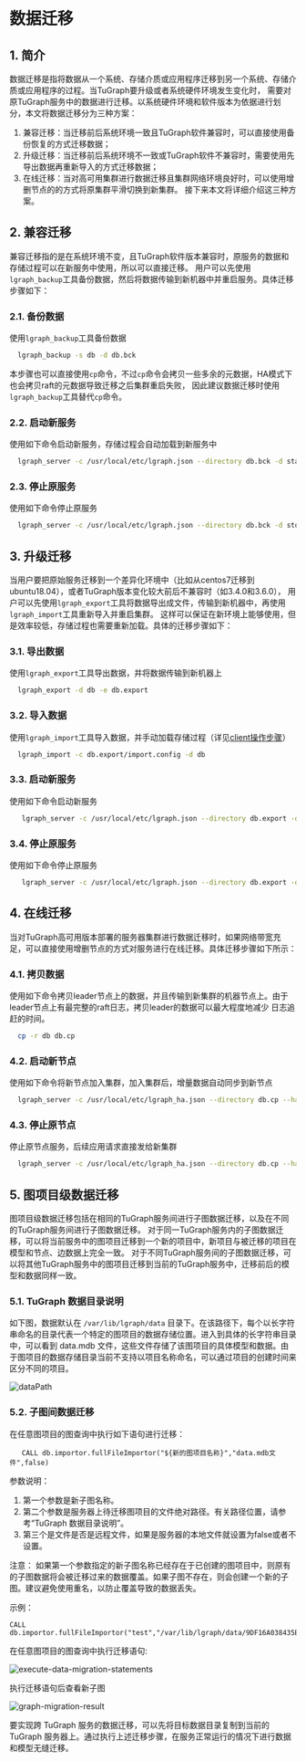 # 数据迁移

## 1. 简介
   数据迁移是指将数据从一个系统、存储介质或应用程序迁移到另一个系统、存储介质或应用程序的过程。当TuGraph要升级或者系统硬件环境发生变化时，
需要对原TuGraph服务中的数据进行迁移。以系统硬件环境和软件版本为依据进行划分，本文将数据迁移分为三种方案：
1. 兼容迁移：当迁移前后系统环境一致且TuGraph软件兼容时，可以直接使用备份恢复的方式迁移数据；
2. 升级迁移：当迁移前后系统环境不一致或TuGraph软件不兼容时，需要使用先导出数据再重新导入的方式迁移数据；
3. 在线迁移：当对高可用集群进行数据迁移且集群网络环境良好时，可以使用增删节点的的方式将原集群平滑切换到新集群。
接下来本文将详细介绍这三种方案。

## 2. 兼容迁移
兼容迁移指的是在系统环境不变，且TuGraph软件版本兼容时，原服务的数据和存储过程可以在新服务中使用，所以可以直接迁移。
用户可以先使用`lgraph_backup`工具备份数据，然后将数据传输到新机器中并重启服务。具体迁移步骤如下：

### 2.1. 备份数据
使用`lgraph_backup`工具备份数据
```bash
  lgraph_backup -s db -d db.bck
```
本步骤也可以直接使用`cp`命令，不过`cp`命令会拷贝一些多余的元数据，HA模式下也会拷贝raft的元数据导致迁移之后集群重启失败，
因此建议数据迁移时使用`lgraph_backup`工具替代`cp`命令。

### 2.2. 启动新服务
使用如下命令启动新服务，存储过程会自动加载到新服务中
```bash
  lgraph_server -c /usr/local/etc/lgraph.json --directory db.bck -d start
```

### 2.3. 停止原服务
使用如下命令停止原服务
```bash
  lgraph_server -c /usr/local/etc/lgraph.json --directory db.bck -d stop
```

## 3. 升级迁移
当用户要把原始服务迁移到一个差异化环境中（比如从centos7迁移到ubuntu18.04），或者TuGraph版本变化较大前后不兼容时（如3.4.0和3.6.0），
用户可以先使用`lgraph_export`工具将数据导出成文件，传输到新机器中，再使用`lgraph_import`工具重新导入并重启集群。
这样可以保证在新环境上能够使用，但是效率较低，存储过程也需要重新加载。具体的迁移步骤如下：

### 3.1. 导出数据
使用`lgraph_export`工具导出数据，并将数据传输到新机器上
```bash
  lgraph_export -d db -e db.export
```

### 3.2. 导入数据
使用`lgraph_import`工具导入数据，并手动加载存储过程（详见[client操作步骤](../7.client-tools/2.cpp-client.md)）
```bash
  lgraph_import -c db.export/import.config -d db
```

### 3.3. 启动新服务
使用如下命令启动新服务
```bash
   lgraph_server -c /usr/local/etc/lgraph.json --directory db.export -d start
```

### 3.4. 停止原服务
使用如下命令停止原服务
```bash
   lgraph_server -c /usr/local/etc/lgraph.json --directory db.export -d stop
```

## 4. 在线迁移
当对TuGraph高可用版本部署的服务器集群进行数据迁移时，如果网络带宽充足，可以直接使用增删节点的方式对服务进行在线迁移。具体迁移步骤如下所示：

### 4.1. 拷贝数据
使用如下命令拷贝leader节点上的数据，并且传输到新集群的机器节点上。由于leader节点上有最完整的raft日志，拷贝leader的数据可以最大程度地减少
日志追赶的时间。
```bash
  cp -r db db.cp
```
### 4.2. 启动新节点
使用如下命令将新节点加入集群，加入集群后，增量数据自动同步到新节点
```bash
  lgraph_server -c /usr/local/etc/lgraph_ha.json --directory db.cp --ha_conf 192.168.0.1:9090,192.168.0.2:9090,192.168.0.3:9090 -d start
```
### 4.3. 停止原节点
停止原节点服务，后续应用请求直接发给新集群
```bash
  lgraph_server -c /usr/local/etc/lgraph_ha.json --directory db.cp --ha_conf 192.168.0.1:9090,192.168.0.2:9090,192.168.0.3:9090 -d stop
```
## 5. 图项目级数据迁移
图项目级数据迁移包括在相同的TuGraph服务间进行子图数据迁移，以及在不同的TuGraph服务间进行子图数据迁移。 对于同一TuGraph服务内的子图数据迁移，可以将当前服务中的图项目迁移到一个新的项目中，新项目与被迁移的项目在模型和节点、边数据上完全一致。 对于不同TuGraph服务间的子图数据迁移，可以将其他TuGraph服务中的图项目迁移到当前的TuGraph服务中，迁移前后的模型和数据同样一致。

### 5.1. TuGraph 数据目录说明
如下图，数据默认在 `/var/lib/lgraph/data` 目录下。在该路径下，每个以长字符串命名的目录代表一个特定的图项目的数据存储位置。进入到具体的长字符串目录中，可以看到 data.mdb 文件，这些文件存储了该图项目的具体模型和数据。由于图项目的数据存储目录当前不支持以项目名称命名，可以通过项目的创建时间来区分不同的项目。

![dataPath](../../../images/dataPath.png)

### 5.2. 子图间数据迁移

在任意图项目的图查询中执行如下语句进行迁移：

```
   CALL db.importor.fullFileImportor("${新的图项目名称}","data.mdb文件",false)
```

参数说明： 
1. 第一个参数是新子图名称。
2. 第二个参数是服务器上待迁移图项目的文件绝对路径。有关路径位置，请参考“TuGraph 数据目录说明”。 
3. 第三个是文件是否是远程文件，如果是服务器的本地文件就设置为false或者不设置。

注意：
   如果第一个参数指定的新子图名称已经存在于已创建的图项目中，则原有的子图数据将会被迁移过来的数据覆盖。如果子图不存在，则会创建一个新的子图。建议避免使用重名，以防止覆盖导致的数据丢失。

示例：

```
CALL db.importor.fullFileImportor("test","/var/lib/lgraph/data/9DF16A038435BBAAE36E53D1E09DED17/data.mdb",false)
```

在任意图项目的图查询中执行迁移语句:

![execute-data-migration-statements](../../../images/execute-data-migration-statements.png)

执行迁移语句后查看新子图

![graph-migration-result](../../../images/graph-migration-result.png)


要实现跨 TuGraph 服务的数据迁移，可以先将目标数据目录复制到当前的 TuGraph 服务器上。通过执行上述迁移步骤，在服务正常运行的情况下进行数据和模型无缝迁移。